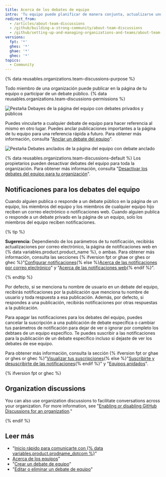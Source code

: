 ```yaml
---
title: Acerca de los debates de equipo
intro: 'Tu equipo puede planificar de manera conjunta, actualizarse unos a otros o hablar sobre cualquier tema que quieran en las publicaciones de debates en la página de tu equipo en una organización.'
redirect_from:
  - /articles/about-team-discussions
  - /github/building-a-strong-community/about-team-discussions
  - /github/setting-up-and-managing-organizations-and-teams/about-team-discussions
versions:
  fpt: '*'
  ghes: '*'
  ghae: '*'
  ghec: '*'
topics:
  - Community
---
```


{% data reusables.organizations.team-discussions-purpose %}

Todo miembro de una organización puede publicar en la página de tu equipo o participar de un debate público. {% data reusables.organizations.team-discussions-permissions %}

![Pestaña Debayes de la página del equipo con debates privados y públicos](/assets/images/help/organizations/team-page-discussions-tab.png)

Puedes vincularte a cualquier debate de equipo para hacer referencia al mismo en otro lugar. Puedes anclar publicaciones importantes a la página de tu equipo para una referencia rápida a futuro. Para obtener más información, consulta "[Anclar un debate del equipo](/organizations/collaborating-with-your-team/pinning-a-team-discussion)".

![Pestaña Debates anclados de la página del equipo con debate anclado](/assets/images/help/organizations/team-discussions-pinned.png)

{% data reusables.organizations.team-discussions-default %} Los propietarios pueden desactivar debates del equipo para toda la organización. Para obtener más información, consulta "[Desactivar los debates del equipo para tu organización](/articles/disabling-team-discussions-for-your-organization)".

## Notificaciones para los debates del equipo

Cuando alguien publica o responde a un debate público en la página de un equipo, los miembros del equipo y los miembros de cualquier equipo hijo reciben un correo electrónico o notificaciones web. Cuando alguien publica o responde a un debate privado en la página de un equipo, solo los miembros del equipo reciben notificaciones.

{% tip %}

**Sugerencia:** Dependiendo de los parámetros de tu notificación, recibirás actualizaciones por correo electrónico, la página de notificaciones web en {% data variables.product.product_name %}, o ambas. Para obtener más información, consulta las secciones {% ifversion fpt or ghae or ghes or ghec %}"[Configurar notificaciones](/github/managing-subscriptions-and-notifications-on-github/configuring-notifications){% else %}[Acerca de las notificaciones por correo electrónico](/github/receiving-notifications-about-activity-on-github/about-email-notifications)" y "[Acerca de las notificaciones web](/github/receiving-notifications-about-activity-on-github/about-web-notifications){% endif %}".

{% endtip %}

Por defecto, si se menciona tu nombre de usuario en un debate del equipo, recibirás notificaciones por la publicación que menciona tu nombre de usuario y toda respuesta a esa publicación. Además, por defecto, si respondes a una publicación, recibirás notificaciones por otras respuestas a la publicación.

Para apagar las notificaciones para los debates del equipo, puedes cancelar la suscripción a una publicación de debate específica o cambiar tus parámetros de notificación para dejar de ver o ignorar por completo los debtaes de un equipo específico. Te puedes suscribir a las notificaciones para la publicación de un debate específico incluso si dejaste de ver los debates de ese equipo.

Para obtener más información, consulta la sección {% ifversion fpt or ghae or ghes or ghec %}"[Visualizar tus suscripciones](/github/managing-subscriptions-and-notifications-on-github/viewing-your-subscriptions){% else %}"[Suscribirte y desuscribirte de las notificaciones](/github/receiving-notifications-about-activity-on-github/subscribing-to-and-unsubscribing-from-notifications){% endif %}" y "[Equipos anidados](/articles/about-teams/#nested-teams)".

{% ifversion fpt or ghec %}

## Organization discussions

You can also use organization discussions to facilitate conversations across your organization. For more information, see "[Enabling or disabling GitHub Discussions for an organization](/organizations/managing-organization-settings/enabling-or-disabling-github-discussions-for-an-organization)."

{% endif %}

## Leer más

- "[Inicio rápido para comunicarte con {% data variables.product.prodname_dotcom %}](/github/collaborating-with-issues-and-pull-requests/quickstart-for-communicating-on-github)"
- [Acerca de los equipos](/articles/about-teams)"
- "[Crear un debate de equipo](/organizations/collaborating-with-your-team/creating-a-team-discussion)"
- "[Editar o eliminar un debate de equipo](/organizations/collaborating-with-your-team/editing-or-deleting-a-team-discussion)"
